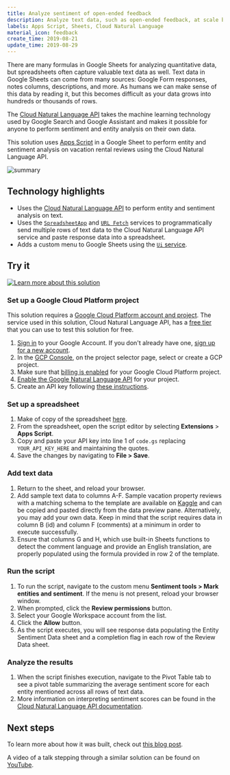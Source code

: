 ```yaml
---
title: Analyze sentiment of open-ended feedback
description: Analyze text data, such as open-ended feedback, at scale by performing entity and sentiment analysis directly in Google Sheets.
labels: Apps Script, Sheets, Cloud Natural Language
material_icon: feedback
create_time: 2019-08-21
update_time: 2019-08-29
---
```


There are many formulas in Google Sheets for analyzing quantitative data,
but spreadsheets often capture valuable text data as well. Text data in
Google Sheets can come from many sources: Google Form responses, notes columns,
descriptions, and more. As humans we can make sense of this data by reading it,
but this becomes difficult as your data grows into hundreds or thousands of rows.

The <a href="https://cloud.google.com/natural-language/docs/" target="_blank">Cloud Natural Language API</a>
takes the machine learning technology used by Google Search and Google Assistant
and makes it possible for anyone to perform sentiment and entity analysis on
their own data.

This solution uses <a href="https://developers.google.com/apps-script/" target="_blank">Apps Script</a> in
a Google Sheet to perform entity and sentiment analysis on vacation rental reviews
using the Cloud Natural Language API.

![summary](https://cdn.jsdelivr.net/gh/googleworkspace/solutions@master/feedback-sentiment-analysis/summaryimage.png)

## Technology highlights

- Uses the [Cloud Natural Language API](https://cloud.google.com/natural-language/docs/)
  to perform entity and sentiment analysis on text.
- Uses the [`SpreadsheetApp`](https://developers.google.com/apps-script/reference/spreadsheet/spreadsheet-app)
  and [`URL Fetch`](https://developers.google.com/apps-script/reference/url-fetch/)
  services to programmatically send multiple rows of text data to the
  Cloud Natural Language API service and paste response data
  into a spreadsheet.
- Adds a custom menu to Google Sheets using the
[`Ui` service](https://developers.google.com/apps-script/reference/base/ui).

## Try it

[![Learn more about this solution](https://img.youtube.com/vi/5yZY6fftKPk/0.jpg)](https://www.youtube.com/watch?v=5yZY6fftKPk&list=PLU8ezI8GYqs4YntFNP9jf_rrZ0vJLSW2X&index=2)

### Set up a Google Cloud Platform project
This solution requires a [Google Cloud Platform account and project](https://cloud.google.com/apis/docs/getting-started). The service used in this solution, Cloud Natural Language API,
has a [free tier](https://cloud.google.com/natural-language/#natural-language-api-pricing)
that you can use to test this solution for free.

1. [Sign in](https://accounts.google.com/Login) to your Google Account.
If you don't already have one, [sign up for a new account](https://accounts.google.com/SignUp).
1. In the [GCP Console](https://console.cloud.google.com), on the project selector page,
select or create a GCP project.
1. Make sure that [billing is enabled](https://cloud.google.com/billing/docs/how-to/modify-project)
for your Google Cloud Platform project.
1. [Enable the Google Natural Language API](https://console.cloud.google.com/flows/enableapi?apiid=language.googleapis.com&redirect=https://console.cloud.google.com) for your project.
1. Create an API key following [these instructions](https://cloud.google.com/docs/authentication/api-keys).

### Set up a spreadsheet

1. Make of copy of the spreadsheet [here](https://docs.google.com/spreadsheets/d/1BwcPKL3bSpwGHcNrbYRsuUPZTW8kH_c_NT2gFKnwj_8/copy).
1. From the spreadsheet, open the script editor by selecting
**Extensions** <span aria-label="and then">></span> **Apps Script**.
1. Copy and paste your API key into line 1 of `code.gs` replacing
`YOUR_API_KEY_HERE` and maintaining the quotes.
1. Save the changes by navigating to **File > Save**.

### Add text data

1. Return to the sheet, and reload your browser.
1. Add sample text data to columns A-F. Sample vacation property reviews
with a matching schema to the template are available on
[Kaggle](https://www.kaggle.com/airbnb/seattle#reviews.csv)
and can be copied and pasted directly from the data preview pane.
Alternatively, you may add your own data. Keep in mind that the script
requires data in column B (id) and column F (comments) at a minimum in
order to execute successfully.
1. Ensure that columns G and H, which use built-in Sheets functions to
detect the comment language and provide an English translation, are properly
populated using the formula provided in row 2 of the template.

### Run the script

1. To run the script, navigate to the custom menu
**Sentiment tools > Mark entities and sentiment**.
If the menu is not present, reload your browser window.
1. When prompted, click the **Review permissions** button.
1. Select your Google Workspace account from the list.
1. Click the **Allow** button.
1. As the script executes, you will see response data populating
the Entity Sentiment Data sheet and a completion flag in each
row of the Review Data sheet.

### Analyze the results

1. When the script finishes execution, navigate to the Pivot Table
tab to see a pivot table summarizing the average sentiment score
for each entity mentioned across all rows of text data.
1. More information on interpreting sentiment scores can be found
in the [Cloud Natural Language API documentation](https://cloud.google.com/natural-language/docs/basics#interpreting_sentiment_analysis_values).

## Next steps

To learn more about how it was built, check out
[this blog post](https://cloud.google.com/blog/products/gcp/analyzing-text-in-a-google-sheet-using-cloud-natural-language-api-and-apps-script).

A video of a talk stepping through a similar solution
can be found on [YouTube](https://www.youtube.com/watch?v=Y2wgQjxrPD8).
